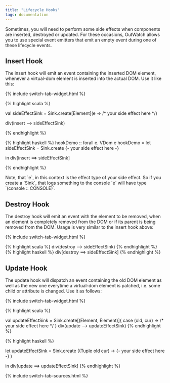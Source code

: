 ```yaml
---
title: "Lifecycle Hooks"
tags: documentation
---
```


Sometimes, you will need to perform some side effects when components are inserted, destroyed or updated.
For these occasions, OutWatch allows you to use special event emitters that emit an empty event during one of these lifecycle events.

## Insert Hook
The insert hook will emit an event containing the inserted DOM element, whenever a virtual-dom element is inserted into the actual DOM.
Use it like this:

{% include switch-tab-widget.html %}
<div class="lang-specific scala">
{% highlight scala %}

val sideEffectSink = Sink.create[Element](e => /* your side effect here */)

div(insert --> sideEffectSink)

{% endhighlight %}
</div>
<div class="lang-specific purescript">
{% highlight haskell %}
hookDemo :: forall e. VDom e
hookDemo =
  let sideEffectSink = Sink.create {- your side effect here -}

  in div[insert ==> sideEffectSink]

{% endhighlight %}
</div>

<div class="lang-specific purescript">
Note, that `e`, in this context is the effect type of your side effect.
So if you create a `Sink`, that logs something to the console `e` will have type `(console :: CONSOLE)`.
</div>

## Destroy Hook
The destroy hook will emit an event with the element to be removed, when an element is completely removed from the DOM or if its parent is being removed from the DOM.
Usage is very similar to the insert hook above:

{% include switch-tab-widget.html %}
<div class="lang-specific scala">
{% highlight scala %}
div(destroy --> sideEffectSink)
{% endhighlight %}
</div>
<div class="lang-specific purescript">
{% highlight haskell %}
div[destroy ==> sideEffectSink]
{% endhighlight %}
</div>

## Update Hook
The update hook will dispatch an event containing the old DOM element as well as the new one everytime a virtual-dom element is patched, i.e. some child or attribute is changed.
Use it as follows:

{% include switch-tab-widget.html %}
<div class="lang-specific scala">
{% highlight scala %}

val updateEffectSink = Sink.create[(Element, Element)]{
  case (old, cur) => /* your side effect here */
}
div(update --> updateEffectSink)
{% endhighlight %}
</div>
<div class="lang-specific purescript">
{% highlight haskell %}

let updateEffectSink =
      Sink.create (\(Tuple old cur) -> {- your side effect here -} )

in div[update ==> updateEffectSink]
{% endhighlight %}
</div>

{% include switch-tab-sources.html %}
